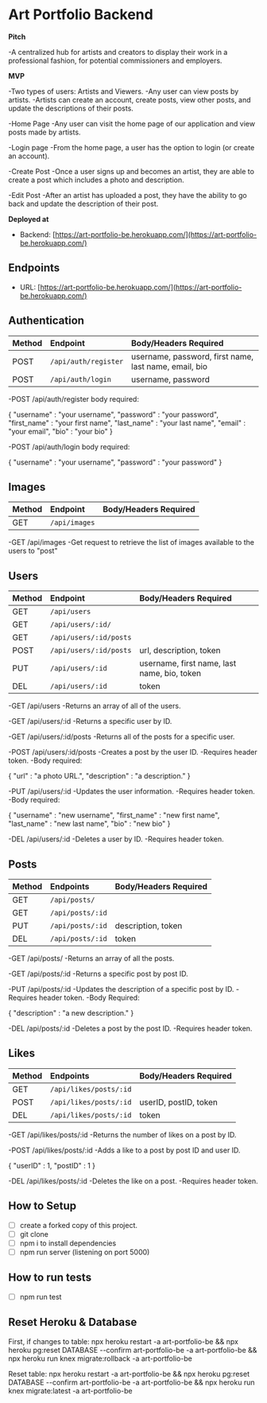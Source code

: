# Art Portfolio Backend

**Pitch**

-A centralized hub for artists and creators to display their work in a professional fashion, for potential commissioners and employers.

**MVP**

-Two types of users: Artists and Viewers.
-Any user can view posts by artists.
-Artists can create an account, create posts, view other posts, and update the descriptions of their posts.

-Home Page
-Any user can visit the home page of our application and view posts made by artists.

-Login page
-From the home page, a user has the option to login (or create an account).

-Create Post
-Once a user signs up and becomes an artist, they are able to create a post which includes a photo and description.

-Edit Post
-After an artist has uploaded a post, they have the ability to go back and update the description of their post.

**Deployed at**

- Backend: [https://art-portfolio-be.herokuapp.com/](https://art-portfolio-be.herokuapp.com/)

## Endpoints

- URL: [https://art-portfolio-be.herokuapp.com/](https://art-portfolio-be.herokuapp.com/)

## Authentication

| Method | Endpoint             | Body/Headers Required                                 |
| :----- | :------------------- | :---------------------------------------------------- |
| POST   | `/api/auth/register` | username, password, first name, last name, email, bio |
| POST   | `/api/auth/login`    | username, password                                    |

-POST /api/auth/register body required:

{
"username" : "your username",
"password" : "your password",
"first_name" : "your first name",
"last_name" : "your last name",
"email" : "your email",
"bio" : "your bio"
}

-POST /api/auth/login body required:

{
"username" : "your username",
"password" : "your password"
}

## Images

| Method | Endpoint      | Body/Headers Required |
| :----- | :------------ | :-------------------- |
| GET    | `/api/images` |                       |

-GET /api/images
-Get request to retrieve the list of images available to the users to "post"

## Users

| Method | Endpoint               | Body/Headers Required                       |
| :----- | :--------------------- | :------------------------------------------ |
| GET    | `/api/users`           |                                             |
| GET    | `/api/users/:id/`      |                                             |
| GET    | `/api/users/:id/posts` |                                             |
| POST   | `/api/users/:id/posts` | url, description, token                     |
| PUT    | `/api/users/:id`       | username, first name, last name, bio, token |
| DEL    | `/api/users/:id`       | token                                       |

-GET /api/users
-Returns an array of all of the users.

-GET /api/users/:id
-Returns a specific user by ID.

-GET /api/users/:id/posts
-Returns all of the posts for a specific user.

-POST /api/users/:id/posts
-Creates a post by the user ID.
-Requires header token.
-Body required:

{
"url" : "a photo URL.",
"description" : "a description."
}

-PUT /api/users/:id
-Updates the user information.
-Requires header token.
-Body required:

{
"username" : "new username",
"first_name" : "new first name",
"last_name" : "new last name",
"bio" : "new bio"
}

-DEL /api/users/:id
-Deletes a user by ID.
-Requires header token.

## Posts

| Method | Endpoints        | Body/Headers Required |
| :----- | :--------------- | :-------------------- |
| GET    | `/api/posts/`    |                       |
| GET    | `/api/posts/:id` |                       |
| PUT    | `/api/posts/:id` | description, token    |
| DEL    | `/api/posts/:id` | token                 |

-GET /api/posts/
-Returns an array of all the posts.

-GET /api/posts/:id
-Returns a specific post by post ID.

-PUT /api/posts/:id
-Updates the description of a specific post by ID.
-Requires header token.
-Body Required:

{
"description" : "a new description."
}

-DEL /api/posts/:id
-Deletes a post by the post ID.
-Requires header token.

## Likes

| Method | Endpoints              | Body/Headers Required |
| :----- | :--------------------- | :-------------------- |
| GET    | `/api/likes/posts/:id` |                       |
| POST   | `/api/likes/posts/:id` | userID, postID, token |
| DEL    | `/api/likes/posts/:id` | token                 |

-GET /api/likes/posts/:id
-Returns the number of likes on a post by ID.

-POST /api/likes/posts/:id
-Adds a like to a post by post ID and user ID.

{
"userID" : 1,
"postID" : 1
}

-DEL /api/likes/posts/:id
-Deletes the like on a post.
-Requires header token.

## How to Setup

- [ ] create a forked copy of this project.
- [ ] git clone
- [ ] npm i to install dependencies
- [ ] npm run server (listening on port 5000)

## How to run tests

- [ ] npm run test

## Reset Heroku & Database

First, if changes to table:
npx heroku restart -a art-portfolio-be && npx heroku pg:reset DATABASE --confirm art-portfolio-be -a art-portfolio-be && npx heroku run knex migrate:rollback -a art-portfolio-be

Reset table:
npx heroku restart -a art-portfolio-be && npx heroku pg:reset DATABASE --confirm art-portfolio-be -a art-portfolio-be && npx heroku run knex migrate:latest -a art-portfolio-be
